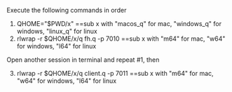 Execute the following commands in order

1. QHOME="$PWD/x"
   ==sub x with "macos_q" for mac, "windows_q" for windows, "linux_q" for linux
3. rlwrap -r $QHOME/x/q fh.q -p 7010
   ==sub x with "m64" for mac, "w64" for windows, "l64" for linux

Open another session in terminal and repeat #1, then

3. rlwrap -r $QHOME/x/q client.q -p 7011
   ==sub x with "m64" for mac, "w64" for windows, "l64" for linux

